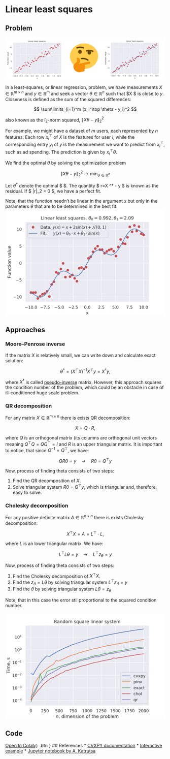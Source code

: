 # Linear least squares


## Problem

![Illustration](lls_idea.svg)

In a least-squares, or linear regression, problem, we have measurements
$X \in \mathbb{R}^{m \times n}$ and $y \in \mathbb{R}^{m}$ and seek a
vector $\theta \in \mathbb{R}^{n}$ such that \$X \$ is close to $y$.
Closeness is defined as the sum of the squared differences:

$$ 
\sum\limits_{i=1}^m (x_i^\top \theta - y_i)^2
$$

also known as the $l_2$-norm squared, $\|X \theta - y\|^2_2$

For example, we might have a dataset of $m$ users, each represented by
$n$ features. Each row $x_i^\top$ of $X$ is the features for user $i$,
while the corresponding entry $y_i$ of $y$ is the measurement we want to
predict from $x_i^\top$, such as ad spending. The prediction is given by
$x_i^\top \theta$.

We find the optimal $\theta$ by solving the optimization problem

$$
\|X \theta - y\|^2_2 \to \min_{\theta \in \mathbb{R}^{n}}
$$

Let $\theta^*$ denote the optimal \$ \$. The quantity \$ r=X ^\* - y \$
is known as the residual. If \$ \|r\|\_2 = 0 \$, we have a perfect fit.

Note, that the function needn’t be linear in the argument $x$ but only
in the parameters $\theta$ that are to be determined in the best fit.
![Illustration](non_linear_fit.svg)

## Approaches

### Moore–Penrose inverse

If the matrix $X$ is relatively small, we can write down and calculate
exact solution:

$$
\theta^* = (X^\top X)^{-1} X^\top y = X^\dagger y, 
$$

where $X^\dagger$ is called
[pseudo-inverse](https://en.wikipedia.org/wiki/Moore%E2%80%93Penrose_inverse)
matrix. However, this approach squares the condition number of the
problem, which could be an obstacle in case of ill-conditioned huge
scale problem.

### QR decomposition

For any matrix $X \in \mathbb{R}^{m \times n}$ there is exists QR
decomposition:

$$
X = Q \cdot R,
$$

where $Q$ is an orthogonal matrix (its columns are orthogonal unit
vectors meaning $Q^\top Q=QQ^\top=I$ and $R$ is an upper triangular
matrix. It is important to notice, that since $Q^{-1} = Q^\top$, we
have:

$$
QR\theta = y \quad \longrightarrow \quad R \theta = Q^\top y
$$

Now, process of finding theta consists of two steps:

1.  Find the QR decomposition of $X$.
2.  Solve triangular system $R \theta = Q^\top y$, which is triangular
    and, therefore, easy to solve.

### Cholesky decomposition

For any positive definite matrix $A \in \mathbb{R}^{n \times n}$ there
is exists Cholesky decomposition:

$$
X^\top X = A = L^\top \cdot L,
$$

where $L$ is an lower triangular matrix. We have:

$$
L^\top L\theta = y \quad \longrightarrow \quad L^\top z_\theta = y
$$

Now, process of finding theta consists of two steps:

1.  Find the Cholesky decomposition of $X^\top X$.
2.  Find the $z_\theta = L\theta$ by solving triangular system
    $L^\top z_\theta = y$
3.  Find the $\theta$ by solving triangular system $L\theta = z_\theta$

Note, that in this case the error stil proportional to the squared
condition number.

![Illustration](lls_times.svg)

## Code

[Open In
Colab](https://colab.research.google.com/github/MerkulovDaniil/optim/blob/master/assets/Notebooks/Least_squares.ipynb){:
.btn } \## References \* [CVXPY
documentation](https://www.cvxpy.org/examples/basic/least_squares.html)
\* [Interactive
example](http://setosa.io/ev/ordinary-least-squares-regression/) \*
[Jupyter notebook by A.
Katrutsa](https://nbviewer.jupyter.org/github/amkatrutsa/MIPT-Opt/blob/master/16-LSQ/Seminar16en.ipynb)
